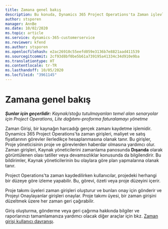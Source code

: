 ```yaml
---
title: Zamana genel bakış
description: Bu konuda, Dynamics 365 Project Operations'ta Zaman işlevleri hakkında bilgiler sağlanmaktadır.
author: stsporen
manager: AnnBe
ms.date: 10/02/2020
ms.topic: article
ms.service: dynamics-365-customerservice
ms.reviewer: kfend
ms.author: stsporen
ms.openlocfilehash: e2ac26910c55eefd059e3136b7e8821aad411539
ms.sourcegitcommit: 2cf93d8bf0be5b61a739195a41334c34d910e9ba
ms.translationtype: HT
ms.contentlocale: tr-TR
ms.lasthandoff: 10/05/2020
ms.locfileid: "3961145"
---
```

# <a name="time-overview"></a>Zamana genel bakış

_**Şunlar için geçerlidir:** Kaynak/stoğu tutulmayanları temel alan senaryolar için Project Operations, Lite dağıtımı-proforma faturalamayı yönetme_

Zaman Girişi, bir kaynağın harcadığı gerçek zamanı kaydetme işlemidir. Dynamics 365 Project Operations'ta zaman girişleri, maliyet ve satış fiyatlarının görevler ilerledikçe hesaplanmasına olanak tanır. Bu girişler, Proje yöneticisinin proje ve görevlerden haberdar olmasına yardımcı olur. Zaman girişleri, Kaynak yöneticilerini zamanlama panosunda **Dışarıda** olarak görüntülenen olası tatiller veya devamsızlıklar konusunda da bilgilendirir. Bu bildirimler, Kaynak yöneticilerinin bu olaylara göre plan yapmalarına olanak tanır.

Project Operations'ta zaman kaydedilirken kullanıcılar, projedeki herhangi bir düzeye göre izleme yapabilir. Bu, görevi, özeti veya proje düzeyini içerir.

Proje takımı üyeleri zaman girişleri oluşturur ve bunları onay için gönderir ve Projeyi Onaylayanlar girişleri onaylar. Proje takımı üyesi, bir zaman girişini düzeltmek üzere her zaman geri çağırabilir.

Giriş oluşturma, gönderme veya geri çağırma hakkında bilgiler ve raporlarınızı tamamlamanıza yardımcı olacak diğer araçlar için bkz. [Zaman girişi kullanıcı davranışı](ui-behavior-time.md).

